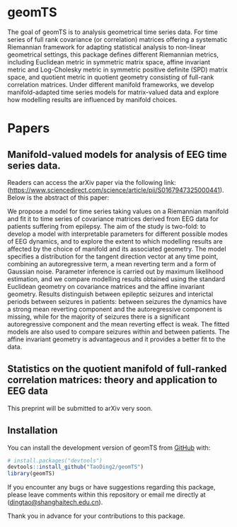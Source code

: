 # geomTS

The goal of geomTS is to analysis geometrical time series data. For time series of full rank covariance (or correlation) matrices offering a systematic Riemannian framework for adapting statistical analysis to non-linear geometrical settings, this package defines different Riemannian metrics, including Euclidean metric in symmetric matrix space, affine invariant metric and Log-Cholesky metric in symmetric positive definite (SPD) matrix space, and quotient metric in quotient geometry consisting of full-rank correlation matrices. Under different manifold frameworks, we develop manifold-adapted time series models for matrix-valued data and explore how modelling results are influenced by manifold choices.

# Papers

## Manifold-valued models for analysis of EEG time series data.
Readers can access the arXiv paper via the following link: (https://www.sciencedirect.com/science/article/pii/S0167947325000441). Below is the abstract of this paper:

We propose a model for time series taking values on a Riemannian manifold and fit it to time series of covariance matrices derived from EEG data for patients suffering from epilepsy. The aim of the study is two-fold: to develop a model with interpretable parameters for different possible modes of EEG dynamics, and to explore the extent to which modelling results are affected by the choice of manifold and its associated geometry. The model specifies a distribution for the tangent direction vector at any time point, combining an autoregressive term, a mean reverting term and a form of Gaussian noise. Parameter inference is carried out by maximum likelihood estimation, and we compare modelling results obtained using the standard Euclidean geometry on covariance matrices and the affine invariant geometry. Results distinguish between epileptic seizures and interictal periods between seizures in patients: between seizures the dynamics have a strong mean reverting component and the autoregressive component is missing, while for the majority of seizures there is a significant autoregressive component and the mean reverting effect is weak. The fitted models are also used to compare seizures within and between patients. The affine invariant geometry is advantageous and it provides a better fit to the data.

## Statistics on the quotient manifold of full-ranked correlation matrices: theory and application to EEG data
This preprint will be submitted to arXiv very soon.

## Installation

You can install the development version of geomTS from [GitHub](https://github.com/) with:

``` r
# install.packages("devtools")
devtools::install_github("TaoDing2/geomTS")
library(geomTS)
```
If you encounter any bugs or have suggestions regarding this package, please leave comments within this repository or email me directly at (dingtao@shanghaitech.edu.cn).

Thank you in advance for your contributions to this package.
